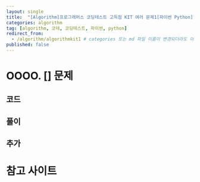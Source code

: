 ```yaml
---
layout: single
title:  "[Algorithm]프로그래머스 코딩테스트 고득점 KIT 여러 문제1[파이썬 Python]"
categories: algorithm
tag: [algorithm, 코테, 코딩테스트, 파이썬, python]
redirect_from:
  - /algorithm/algorithmkit1 # categories 또는 md 파일 이름이 변경되더라도 이 포스트로 올 수 있도록 redirect
published: false
---
```


# OOOO. [] 문제
## 코드
## 풀이
## 추가


# 참고 사이트

